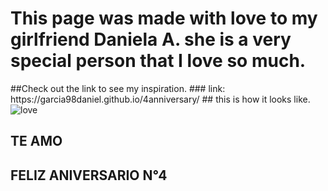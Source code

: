 <h1>This page was made with love to my girlfriend Daniela A. she is a very special person that I love so much.</h1>
##Check out the link to see my inspiration.
### link: https://garcia98daniel.github.io/4anniversary/
## this is how it looks like.
<section class="hero" id="hero"><img src="/4anniversary/static/media/love1.9499dc7a.jpeg" class="imgs" alt="love"><div class="redCube"></div><section class="clockSeccion"><div class="clock"><h2 class="clockText">TE AMO</h2><h2 class="clockText">FELIZ ANIVERSARIO N°4</h2></div></section><div class="love"></div><div class="circule"></div></section>
